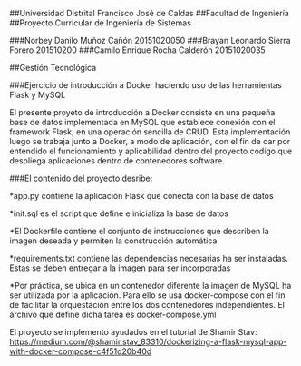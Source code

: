 ##Universidad Distrital Francisco José de Caldas
##Facultad de Ingeniería
##Proyecto Curricular de Ingeniería de Sistemas

###Norbey Danilo Muñoz Cañón       20151020050
###Brayan Leonardo Sierra Forero   201510200
###Camilo Enrique Rocha Calderón   20151020035

##Gestión Tecnológica

###Ejercicio de introducción a Docker haciendo uso de las herramientas Flask y MySQL

El presente proyeto de introducción a Docker consiste en una pequeña base de datos implementada en MySQL que establece conexión con el framework Flask, en una operación sencilla de CRUD. Esta implementación luego se trabaja junto a Docker, a modo de aplicación, con el fin de dar por entendido el funcionamiento y aplicabilidad dentro del proyecto codigo que despliega aplicaciones dentro de contenedores software.

###El contenido del proyecto desribe:

*app.py contiene la aplicación Flask que conecta con la base de datos

*init.sql es el script que define e inicializa la base de datos

*El Dockerfile contiene el conjunto de instrucciones que describen la imagen deseada y permiten la construcción automática

*requirements.txt contiene las dependencias necesarias ha ser instaladas. Estas se deben entregar a la imagen para ser incorporadas

*Por práctica, se ubica en un contenedor diferente la imagen de MySQL ha ser utilizada por la aplicación. Para ello se usa docker-compose con el fin de facilitar la orquestación entre los dos contenedores independientes. El archivo que define dicha tarea es docker-compose.yml

El proyecto se implemento ayudados en el tutorial de Shamir Stav: https://medium.com/@shamir.stav_83310/dockerizing-a-flask-mysql-app-with-docker-compose-c4f51d20b40d

